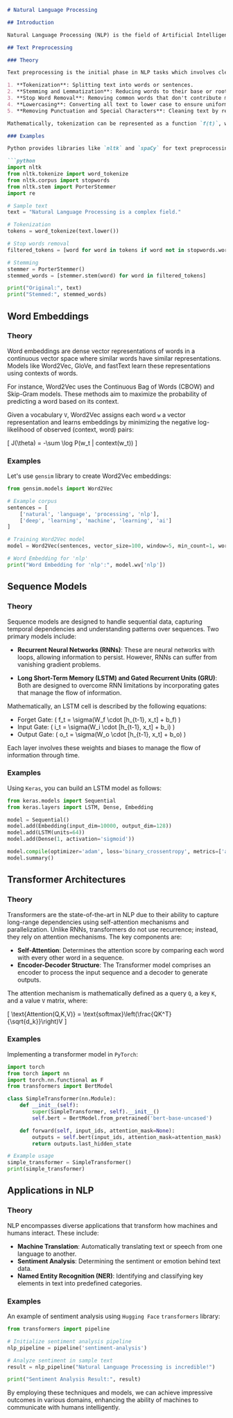 ```markdown
# Natural Language Processing

## Introduction

Natural Language Processing (NLP) is the field of Artificial Intelligence that focuses on the interaction between computers and humans using the natural language. The goal of NLP is to enable computers to understand, interpret, and generate human languages in a valuable way. This notebook covers the fundamental aspects of NLP, including text preprocessing, word embeddings, sequence models, transformer architectures, and practical applications.

## Text Preprocessing

### Theory

Text preprocessing is the initial phase in NLP tasks which involves cleaning and transforming raw text data into a format that is understandable and analyzable for models. Key steps include:

1. **Tokenization**: Splitting text into words or sentences.
2. **Stemming and Lemmatization**: Reducing words to their base or root form.
3. **Stop Word Removal**: Removing common words that don't contribute much to the meaning (e.g., "is", "the").
4. **Lowercasing**: Converting all text to lower case to ensure uniformity.
5. **Removing Punctuation and Special Characters**: Cleaning text by removing any irrelevant symbols.

Mathematically, tokenization can be represented as a function `f(t)`, where `t` is a string, and `f` divides `t` into a sequence of words or tokens.

### Examples

Python provides libraries like `nltk` and `spaCy` for text preprocessing:

```python
import nltk
from nltk.tokenize import word_tokenize
from nltk.corpus import stopwords
from nltk.stem import PorterStemmer
import re

# Sample text
text = "Natural Language Processing is a complex field."

# Tokenization
tokens = word_tokenize(text.lower())

# Stop words removal
filtered_tokens = [word for word in tokens if word not in stopwords.words('english')]

# Stemming
stemmer = PorterStemmer()
stemmed_words = [stemmer.stem(word) for word in filtered_tokens]

print("Original:", text)
print("Stemmed:", stemmed_words)

```

## Word Embeddings

### Theory

Word embeddings are dense vector representations of words in a continuous vector space where similar words have similar representations. Models like Word2Vec, GloVe, and fastText learn these representations using contexts of words.

For instance, Word2Vec uses the Continuous Bag of Words (CBOW) and Skip-Gram models. These methods aim to maximize the probability of predicting a word based on its context.

Given a vocabulary `V`, Word2Vec assigns each word `w` a vector representation and learns embeddings by minimizing the negative log-likelihood of observed (context, word) pairs:

\[ J(\theta) = -\sum \log P(w_t | context(w_t)) \]

### Examples

Let's use `gensim` library to create Word2Vec embeddings:

```python
from gensim.models import Word2Vec

# Example corpus
sentences = [
    ['natural', 'language', 'processing', 'nlp'],
    ['deep', 'learning', 'machine', 'learning', 'ai']
]

# Training Word2Vec model
model = Word2Vec(sentences, vector_size=100, window=5, min_count=1, workers=4)

# Word Embedding for 'nlp'
print("Word Embedding for 'nlp':", model.wv['nlp'])
```

## Sequence Models

### Theory

Sequence models are designed to handle sequential data, capturing temporal dependencies and understanding patterns over sequences. Two primary models include:

- **Recurrent Neural Networks (RNNs)**: These are neural networks with loops, allowing information to persist. However, RNNs can suffer from vanishing gradient problems.

- **Long Short-Term Memory (LSTM) and Gated Recurrent Units (GRU)**: Both are designed to overcome RNN limitations by incorporating gates that manage the flow of information.

Mathematically, an LSTM cell is described by the following equations:

- Forget Gate: \( f_t = \sigma(W_f \cdot [h_{t-1}, x_t] + b_f) \)
- Input Gate: \( i_t = \sigma(W_i \cdot [h_{t-1}, x_t] + b_i) \)
- Output Gate: \( o_t = \sigma(W_o \cdot [h_{t-1}, x_t] + b_o) \)

Each layer involves these weights and biases to manage the flow of information through time.

### Examples

Using `Keras`, you can build an LSTM model as follows:

```python
from keras.models import Sequential
from keras.layers import LSTM, Dense, Embedding

model = Sequential()
model.add(Embedding(input_dim=10000, output_dim=128))
model.add(LSTM(units=64))
model.add(Dense(1, activation='sigmoid'))

model.compile(optimizer='adam', loss='binary_crossentropy', metrics=['accuracy'])
model.summary()
```

## Transformer Architectures

### Theory

Transformers are the state-of-the-art in NLP due to their ability to capture long-range dependencies using self-attention mechanisms and parallelization. Unlike RNNs, transformers do not use recurrence; instead, they rely on attention mechanisms. The key components are:

- **Self-Attention**: Determines the attention score by comparing each word with every other word in a sequence.
- **Encoder-Decoder Structure**: The Transformer model comprises an encoder to process the input sequence and a decoder to generate outputs.

The attention mechanism is mathematically defined as a query `Q`, a key `K`, and a value `V` matrix, where:

\[ \text{Attention(Q,K,V)} = \text{softmax}\left(\frac{QK^T}{\sqrt{d_k}}\right)V \]

### Examples

Implementing a transformer model in `PyTorch`:

```python
import torch
from torch import nn
import torch.nn.functional as F
from transformers import BertModel

class SimpleTransformer(nn.Module):
    def __init__(self):
        super(SimpleTransformer, self).__init__()
        self.bert = BertModel.from_pretrained('bert-base-uncased')

    def forward(self, input_ids, attention_mask=None):
        outputs = self.bert(input_ids, attention_mask=attention_mask)
        return outputs.last_hidden_state

# Example usage
simple_transformer = SimpleTransformer()
print(simple_transformer)
```

## Applications in NLP

### Theory

NLP encompasses diverse applications that transform how machines and humans interact. These include:

- **Machine Translation**: Automatically translating text or speech from one language to another.
- **Sentiment Analysis**: Determining the sentiment or emotion behind text data.
- **Named Entity Recognition (NER)**: Identifying and classifying key elements in text into predefined categories.

### Examples

An example of sentiment analysis using `Hugging Face` `transformers` library:

```python
from transformers import pipeline

# Initialize sentiment analysis pipeline
nlp_pipeline = pipeline('sentiment-analysis')

# Analyze sentiment in sample text
result = nlp_pipeline("Natural Language Processing is incredible!")

print("Sentiment Analysis Result:", result)
```

By employing these techniques and models, we can achieve impressive outcomes in various domains, enhancing the ability of machines to communicate with humans intelligently.
```
